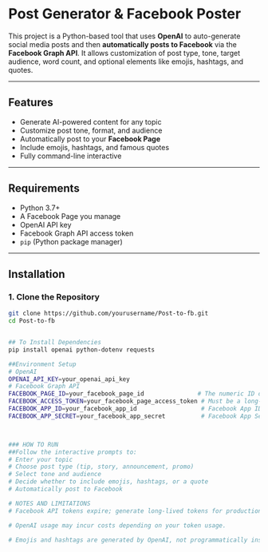 #  Post Generator & Facebook Poster

This project is a Python-based tool that uses **OpenAI** to auto-generate social media posts and then **automatically posts to Facebook** via the **Facebook Graph API**. It allows customization of post type, tone, target audience, word count, and optional elements like emojis, hashtags, and quotes.

---

## Features

- Generate AI-powered content for any topic
- Customize post tone, format, and audience
- Automatically post to your **Facebook Page**
- Include emojis, hashtags, and famous quotes
- Fully command-line interactive

---

## Requirements

- Python 3.7+
- A Facebook Page you manage
- OpenAI API key
- Facebook Graph API access token
- `pip` (Python package manager)

---

## Installation

### 1. Clone the Repository

```bash
git clone https://github.com/yourusername/Post-to-fb.git
cd Post-to-fb


## To Install Dependencies
pip install openai python-dotenv requests

##Environment Setup
# OpenAI
OPENAI_API_KEY=your_openai_api_key
# Facebook Graph API
FACEBOOK_PAGE_ID=your_facebook_page_id               # The numeric ID of your Facebook Page
FACEBOOK_ACCESS_TOKEN=your_facebook_page_access_token # Must be a long-lived token
FACEBOOK_APP_ID=your_facebook_app_id                  # Facebook App ID (used for generating tokens)
FACEBOOK_APP_SECRET=your_facebook_app_secret          # Facebook App Secret (used to extend token life)



### HOW TO RUN
##Follow the interactive prompts to:
# Enter your topic
# Choose post type (tip, story, announcement, promo)
# Select tone and audience
# Decide whether to include emojis, hashtags, or a quote
# Automatically post to Facebook

# NOTES AND LIMITATIONS
# Facebook API tokens expire; generate long-lived tokens for production use.

# OpenAI usage may incur costs depending on your token usage.

# Emojis and hashtags are generated by OpenAI, not programmatically inserted.




